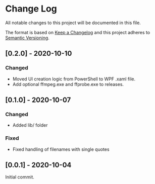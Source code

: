 # Change Log

All notable changes to this project will be documented in this file.

The format is based on [Keep a Changelog](http://keepachangelog.com/)
and this project adheres to [Semantic Versioning](http://semver.org/).

## [0.2.0] - 2020-10-10

### Changed

- Moved UI creation logic from PowerShell to WPF .xaml file.
- Add optional ffmpeg.exe and ffprobe.exe to releases.

## [0.1.0] - 2020-10-07

### Changed

- Added lib/ folder

### Fixed

- Fixed handling of filenames with single quotes

## [0.0.1] - 2020-10-04

Initial commit.
